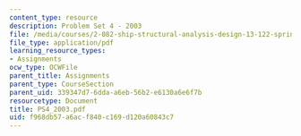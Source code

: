 ```yaml
---
content_type: resource
description: Problem Set 4 - 2003
file: /media/courses/2-082-ship-structural-analysis-design-13-122-spring-2003/f968db57a6acf840c169d120a60843c7_PS4_2003.pdf
file_type: application/pdf
learning_resource_types:
- Assignments
ocw_type: OCWFile
parent_title: Assignments
parent_type: CourseSection
parent_uid: 339347d7-6dda-a6eb-56b2-e6130a6e6f7b
resourcetype: Document
title: PS4_2003.pdf
uid: f968db57-a6ac-f840-c169-d120a60843c7
---
```

